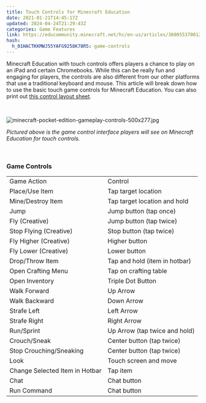 ```yaml
---
title: Touch Controls for Minecraft Education
date: 2021-01-21T14:45:17Z
updated: 2024-04-24T21:29:43Z
categories: Game Features
link: https://educommunity.minecraft.net/hc/en-us/articles/360055370012-Touch-Controls-for-Minecraft-Education
hash:
  h_01HACTKKMWJ55YAFG9258K78R5: game-controls
---
```


Minecraft Education with touch controls offers players a chance to play on an iPad and certain Chromebooks. While this can be really fun and engaging for players, the controls are also different from our other platforms that use a traditional keyboard and mouse. This article will break down how to use the basic touch game controls for Minecraft Education. You can also print out [this control layout sheet](https://education.minecraft.net/content/dam/education-edition/software-downloads/MCEDU%20Movement%20Control%20Guide.pdf). 

 

![minecraft-pocket-edition-gameplay-controls-500x277.jpg](https://educommunity.minecraft.net/hc/article_attachments/360082921092)

*Pictured above is the game control interface players will see on Minecraft Education for touch controls.*

 

### Game Controls

|                                |                               |
|--------------------------------|-------------------------------|
| Game Action                    | Control                       |
| Place/Use Item                 | Tap target location           |
| Mine/Destroy Item              | Tap target location and hold  |
| Jump                           | Jump button (tap once)        |
| Fly (Creative)                 | Jump button (tap twice)       |
| Stop Flying (Creative)         | Stop button (tap twice)       |
| Fly Higher (Creative)          | Higher button                 |
| Fly Lower (Creative)           | Lower button                  |
| Drop/Throw Item                | Tap and hold (item in hotbar) |
| Open Crafting Menu             | Tap on crafting table         |
| Open Inventory                 | Triple Dot Button             |
| Walk Forward                   | Up Arrow                      |
| Walk Backward                  | Down Arrow                    |
| Strafe Left                    | Left Arrow                    |
| Strafe Right                   | Right Arrow                   |
| Run/Sprint                     | Up Arrow (tap twice and hold) |
| Crouch/Sneak                   | Center button (tap twice)     |
| Stop Crouching/Sneaking        | Center button (tap twice)     |
| Look                           | Touch screen and move         |
| Change Selected Item in Hotbar | Tap item                      |
| Chat                           | Chat button                   |
| Run Command                    | Chat button                   |
